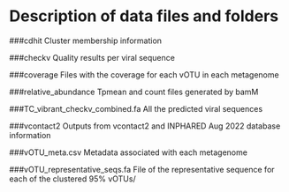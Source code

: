 # Description of data files and folders 

###cdhit
Cluster membership information

###checkv
Quality results per viral sequence

###coverage
Files with the coverage for each vOTU in each metagenome

###relative_abundance
Tpmean and count files generated by bamM

###TC_vibrant_checkv_combined.fa
All the predicted viral sequences

###vcontact2
Outputs from vcontact2 and INPHARED Aug 2022 database information

###vOTU_meta.csv
Metadata associated with each metagenome

###vOTU_representative_seqs.fa
File of the representative sequence for each of the clustered 95% vOTUs/ 
